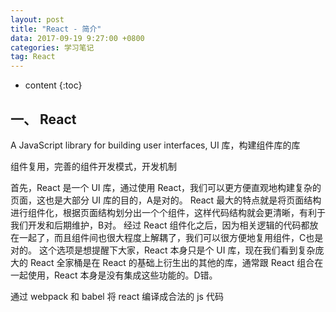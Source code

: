 ```yaml
---
layout: post
title: "React - 简介"
data: 2017-09-19 9:27:00 +0800
categories: 学习笔记
tag: React
---
```

* content
{:toc}

<!-- more -->

## 一、 React

A JavaScript library for building user interfaces, UI 库，构建组件库的库
  
组件复用，完善的组件开发模式，开发机制

首先，React 是一个 UI 库，通过使用 React，我们可以更方便直观地构建复杂的页面，这也是大部分 UI 库的目的，A是对的。
React 最大的特点就是将页面结构进行组件化，根据页面结构划分出一个个组件，这样代码结构就会更清晰，有利于我们开发和后期维护，B对。
经过 React 组件化之后，因为相关逻辑的代码都放在一起了，而且组件间也很大程度上解耦了，我们可以很方便地复用组件，C也是对的。
这个选项是想提醒下大家，React 本身只是个 UI 库，现在我们看到复杂庞大的 React 全家桶是在 React 的基础上衍生出的其他的库，通常跟 React 组合在一起使用，React 本身是没有集成这些功能的。D错。


通过 webpack 和 babel 将 react 编译成合法的 js 代码